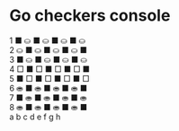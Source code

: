 # Go checkers console

1 ■ ⛀ ■ ⛀ ■ ⛀ ■ ⛀   
2 ⛀ ■ ⛀ ■ ⛀ ■ ⛀ ■   
3 ■ ⛀ ■ ⛀ ■ ⛀ ■ ⛀   
4 □ ■ □ ■ □ ■ □ ■   
5 ■ □ ■ □ ■ □ ■ □   
6 ⛂ ■ ⛂ ■ ⛂ ■ ⛂ ■   
7 ■ ⛂ ■ ⛂ ■ ⛂ ■ ⛂   
8 ⛂ ■ ⛂ ■ ⛂ ■ ⛂ ■   
  a b c d e f g h  
